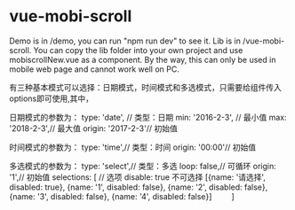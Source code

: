 # vue-mobi-scroll
Demo is in /demo, you can run "npm run dev" to see it.
Lib is in /vue-mobi-scroll.
You can copy the lib folder into your own project and use mobiscrollNew.vue as a component.
By the way, this can only be used in mobile web page and cannot work well on PC.

有三种基本模式可以选择：日期模式，时间模式和多选模式，只需要给组件传入options即可使用,其中，

日期模式的参数为：
          type: 'date', // 类型：日期
          min: '2016-2-3', // 最小值
          max: '2018-2-3',// 最大值
          origin: '2017-2-3'// 初始值

时间模式的参数为：
          type: 'time',// 类型：时间
          origin: '00:00'// 初始值

多选模式的参数为：
          type: 'select',// 类型：多选
          loop: false,// 可循环
          origin: '1',// 初始值
          selections: [ // 选项 disable: true 不可选择
            [{name: '请选择', disabled: true}, {name: '1', disabled: false}, {name: '2', disabled: false}, {name: '3', disabled: false}, {name: '4', disabled: false}]
          ]
